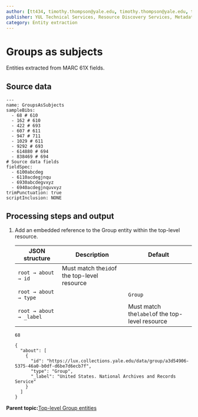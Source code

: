 ```yaml
---
author: [tt434, timothy.thompson@yale.edu, timothy.thompson@yale.edu, tt434]
publisher: YUL Technical Services, Resource Discovery Services, Metadata Services Unit
category: Entity extraction
---
```


# Groups as subjects

Entities extracted from MARC 61X fields.

## Source data

```
---
name: GroupsAsSubjects
sampleBibs:
  - 68 # 610
  - 162 # 610
  - 422 # 693
  - 607 # 611
  - 947 # 711
  - 1029 # 611          
  - 9292 # 693
  - 614880 # 694
  - 838469 # 694
# Source data fields
fieldSpec:
  - 6100abcdeg
  - 6110acdegjnqu
  - 6930abcdegvxyz
  - 6940acdegjnquvxyz  
trimPunctuation: true
scriptInclusion: NONE
```

## Processing steps and output

1.  Add an embedded reference to the Group entity within the top-level resource.

    |JSON structure|Description|Default|
    |--------------|-----------|-------|
    |`root → about → id`|Must match the`id`of the top-level resource| |
    |`root → about → type`| |`Group`|
    |`root → about → _label`| |Must match the`label`of the top-level resource|

    `68`

    ```
    {
      "about": [
        {
          "id": "https://lux.collections.yale.edu/data/group/a3d54906-5375-46a0-b0df-d6be7d6ecb7f",
          "type": "Group",
          "_label": "United States. National Archives and Records Service"
        }
      ]
    }
    ```


**Parent topic:**[Top-level Group entities](../concepts/top_level_group_entities.md)

